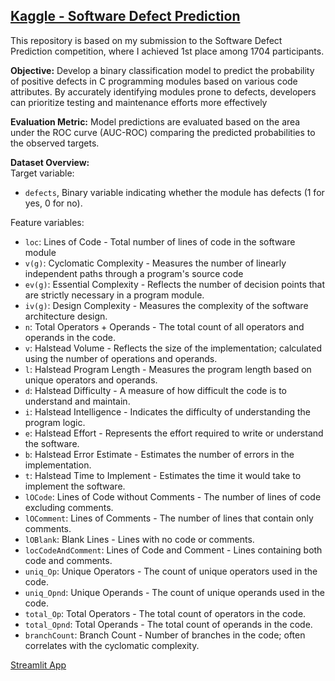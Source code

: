 ## [Kaggle - Software Defect Prediction](https://www.kaggle.com/competitions/playground-series-s3e23/overview)

This repository is based on my submission to the Software Defect Prediction competition, where I achieved 1st place among 1704 participants.  

**Objective:** Develop a binary classification model to predict the probability of positive defects in C programming modules based on various code attributes. By accurately identifying modules prone to defects, developers can prioritize testing and maintenance efforts more effectively

**Evaluation Metric:** Model predictions are evaluated based on the area under the ROC curve (AUC-ROC) comparing the predicted probabilities to the observed targets.  

**Dataset Overview:**  
Target variable:
- `defects`, Binary variable indicating whether the module has defects (1 for yes, 0 for no).

Feature variables:
- `loc`: Lines of Code - Total number of lines of code in the software module
- `v(g)`: Cyclomatic Complexity - Measures the number of linearly independent paths through a program's source code
- `ev(g)`: Essential Complexity - Reflects the number of decision points that are strictly necessary in a program module.
- `iv(g)`: Design Complexity - Measures the complexity of the software architecture design.
- `n`: Total Operators + Operands - The total count of all operators and operands in the code.
- `v`: Halstead Volume - Reflects the size of the implementation; calculated using the number of operations and operands.
- `l`: Halstead Program Length - Measures the program length based on unique operators and operands.
- `d`: Halstead Difficulty - A measure of how difficult the code is to understand and maintain.
- `i`: Halstead Intelligence - Indicates the difficulty of understanding the program logic.
- `e`: Halstead Effort - Represents the effort required to write or understand the software.
- `b`: Halstead Error Estimate - Estimates the number of errors in the implementation.
- `t`: Halstead Time to Implement - Estimates the time it would take to implement the software.
- `lOCode`: Lines of Code without Comments - The number of lines of code excluding comments.
- `lOComment`: Lines of Comments - The number of lines that contain only comments.
- `lOBlank`: Blank Lines - Lines with no code or comments.
- `locCodeAndComment`: Lines of Code and Comment - Lines containing both code and comments.
- `uniq_Op`: Unique Operators - The count of unique operators used in the code.
- `uniq_Opnd`: Unique Operands - The count of unique operands used in the code.
- `total_Op`: Total Operators - The total count of operators in the code.
- `total_Opnd`: Total Operands - The total count of operands in the code.
- `branchCount`: Branch Count - Number of branches in the code; often correlates with the cyclomatic complexity.

[Streamlit App](https://theod9-kaggle-softwaredefectpredicition-app2-tqtlny.streamlit.app/)
